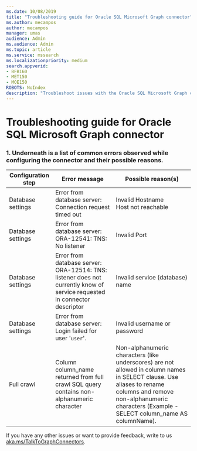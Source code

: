 ```yaml
---
ms.date: 10/08/2019
title: "Troubleshooting guide for Oracle SQL Microsoft Graph connector"
ms.author: mecampos
author: mecampos
manager: umas
audience: Admin
ms.audience: Admin
ms.topic: article
ms.service: mssearch
ms.localizationpriority: medium
search.appverid:
- BFB160
- MET150
- MOE150
ROBOTS: NoIndex
description: "Troubleshoot issues with the Oracle SQL Microsoft Graph connector for Microsoft Search."
---
```


# Troubleshooting guide for Oracle SQL Microsoft Graph connector

### 1. **Underneath is a list of common errors observed while configuring the connector and their possible reasons.**

| Configuration step | Error message | Possible reason(s) |
| ------------ | ------------ | ------------ |
| Database settings | Error from database server: Connection request timed out | Invalid Hostname <br> Host not reachable |
| Database settings | Error from database server: ORA-12541: TNS: No listener | Invalid Port |
| Database settings | Error from database server: ORA-12514: TNS: listener does not currently know of service requested in connector descriptor | Invalid service (database) name |
| Database settings | Error from database server: Login failed for user '`user`'. | Invalid username or password |
| Full crawl | Column column_name returned from full crawl SQL query contains non-alphanumeric character | Non-alphanumeric characters (like underscores) are not allowed in column names in SELECT clause. Use aliases to rename columns and remove non-alphanumeric characters (Example - SELECT column_name AS columnName). |

If you have any other issues or want to provide feedback, write to us [aka.ms/TalkToGraphConnectors](https://aka.ms/TalkToGraphConnectors).